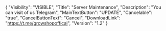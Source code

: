 {
  "Visibility": "VISIBLE",
  "Title": "Server Maintenance",
  "Description": "You can visit of us Telegram",
  "MainTextButton": "UPDATE",
  "Cancelable": "true",
  "CancelButtonText": "Cancel",
  "DownloadLink": "https://t.me/growshopoffical",
  "Version": "1.2"
}

